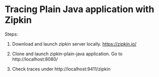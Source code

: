 # Tracing Plain Java application with Zipkin

Steps:

1) Download and launch zipkin server locally.
https://zipkin.io/

2) Clone and launch zipkin-plain-java application. Go to http://localhost:8080/

3) Check traces under http://localhost:9411/zipkin